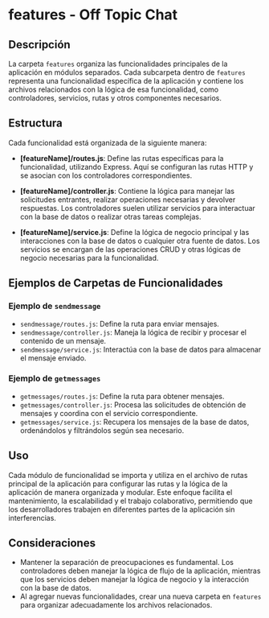 # features - Off Topic Chat

## Descripción

La carpeta `features` organiza las funcionalidades principales de la aplicación en módulos separados. Cada subcarpeta dentro de `features` representa una funcionalidad específica de la aplicación y contiene los archivos relacionados con la lógica de esa funcionalidad, como controladores, servicios, rutas y otros componentes necesarios.

## Estructura

Cada funcionalidad está organizada de la siguiente manera:

- **[featureName]/routes.js**: Define las rutas específicas para la funcionalidad, utilizando Express. Aquí se configuran las rutas HTTP y se asocian con los controladores correspondientes.
  
- **[featureName]/controller.js**: Contiene la lógica para manejar las solicitudes entrantes, realizar operaciones necesarias y devolver respuestas. Los controladores suelen utilizar servicios para interactuar con la base de datos o realizar otras tareas complejas.

- **[featureName]/service.js**: Define la lógica de negocio principal y las interacciones con la base de datos o cualquier otra fuente de datos. Los servicios se encargan de las operaciones CRUD y otras lógicas de negocio necesarias para la funcionalidad.

## Ejemplos de Carpetas de Funcionalidades

### Ejemplo de `sendmessage`

- `sendmessage/routes.js`: Define la ruta para enviar mensajes.
- `sendmessage/controller.js`: Maneja la lógica de recibir y procesar el contenido de un mensaje.
- `sendmessage/service.js`: Interactúa con la base de datos para almacenar el mensaje enviado.

### Ejemplo de `getmessages`

- `getmessages/routes.js`: Define la ruta para obtener mensajes.
- `getmessages/controller.js`: Procesa las solicitudes de obtención de mensajes y coordina con el servicio correspondiente.
- `getmessages/service.js`: Recupera los mensajes de la base de datos, ordenándolos y filtrándolos según sea necesario.

## Uso

Cada módulo de funcionalidad se importa y utiliza en el archivo de rutas principal de la aplicación para configurar las rutas y la lógica de la aplicación de manera organizada y modular. Este enfoque facilita el mantenimiento, la escalabilidad y el trabajo colaborativo, permitiendo que los desarrolladores trabajen en diferentes partes de la aplicación sin interferencias.

## Consideraciones

- Mantener la separación de preocupaciones es fundamental. Los controladores deben manejar la lógica de flujo de la aplicación, mientras que los servicios deben manejar la lógica de negocio y la interacción con la base de datos.
- Al agregar nuevas funcionalidades, crear una nueva carpeta en `features` para organizar adecuadamente los archivos relacionados.
